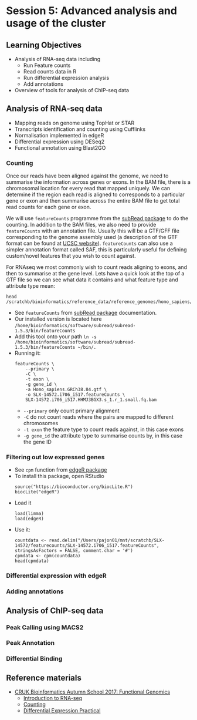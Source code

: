 # Session 5: Advanced analysis and usage of the cluster

## Learning Objectives

- Analysis of RNA-seq data including
  - Run Feature counts
  - Read counts data in R
  - Run differential expression analysis
  - Add annotations
- Overview of tools for analysis of ChIP-seq data


## Analysis of RNA-seq data

- Mapping reads on genome using TopHat or STAR
- Transcripts identification and counting using Cufflinks
- Normalisation implemented in edgeR
- Differential expression using DESeq2
- Functional annotation using Blast2GO

### Counting

Once our reads have been aligned against the genome, we need to summarise the information across genes or exons. In the BAM file, there is a chromosomal location for every read that mapped uniquely. We can determine if the region each read is aligned to corresponds to a particular gene or exon and then summarise across the entire BAM file to get total read counts for each gene or exon.

We will use `featureCounts` programme from the [subRead package](http://subread.sourceforge.net/) to do the counting. In addition to the BAM files, we also need to provide `featureCounts` with an annotation file. Usually this will be a GTF/GFF file corresponding to the genome assembly used (a description of the GTF format can be found at [UCSC website](http://genome.ucsc.edu/FAQ/FAQformat.html#format4)). `featureCounts` can also use a simpler annotation format called SAF, this is particularly useful for defining custom/novel features that you wish to count against.

For RNAseq we most commonly wish to count reads aligning to exons, and then to summarise at the gene level. Lets have a quick look at the top of a GTF file so we can see what data it contains and what feature type and attribute type mean:
```
head /scratchb/bioinformatics/reference_data/reference_genomes/homo_sapiens/GRCh38/annotation/Homo_sapiens.GRCh38.84.gtf
```

- See `featureCounts` from [subRead package](http://subread.sourceforge.net/) documentation.
- Our installed version is located here `/home/bioinformatics/software/subread/subread-1.5.3/bin/featureCounts`
- Add this tool onto your path `ln -s /home/bioinformatics/software/subread/subread-1.5.3/bin/featureCounts ~/bin/.`
- Running it:
  ```
  featureCounts \
      --primary \
      -C \
      -t exon \
      -g gene_id \
      -a Homo_sapiens.GRCh38.84.gtf \
      -o SLX-14572.i706_i517.featureCounts \
      SLX-14572.i706_i517.HHMJ3BGX3.s_1.r_1.small.fq.bam
  ```
  - `--primary` only count primary alignment
  - `-C` do not count reads where the pairs are mapped to different chromosomes
  - `-t exon` the feature type to count reads against, in this case exons
  - `-g gene_id` the attribute type to summarise counts by, in this case the gene ID

### Filtering out low expressed genes

- See `cpm` function from [edgeR package](http://www.bioconductor.org/packages/release/bioc/html/edgeR.html)
- To install this package, open RStudio
  ```
  source("https://bioconductor.org/biocLite.R")
  biocLite("edgeR")
  ```
- Load it
  ```
  load(limma)
  load(edgeR)
  ```
- Use it:
  ```
  countdata <- read.delim("/Users/pajon01/mnt/scratchb/SLX-14572/featurecounts/SLX-14572.i706_i517.featureCounts", stringsAsFactors = FALSE, comment.char = '#')
  cpmdata <- cpm(countdata)
  head(cpmdata)
  ```

### Differential expression with edgeR

### Adding annotations


## Analysis of ChIP-seq data

### Peak Calling using MACS2

### Peak Annotation

### Differential Binding


## Reference materials

- [CRUK Bioinformatics Autumn School 2017: Functional Genomics](https://bioinformatics-core-shared-training.github.io/cruk-autumn-school-2017/)
  - [Introduction to RNA-seq](https://bioinformatics-core-shared-training.github.io/cruk-autumn-school-2017/RNASeq/slides/rnaSeq_Sept2017.pdf)
  - [Counting](https://bioinformatics-core-shared-training.github.io/cruk-autumn-school-2017/RNASeq/count.nb.html)
  - [Differential Expression Practical](https://bioinformatics-core-shared-training.github.io/cruk-autumn-school-2017/RNASeq/slides/LinearModels.pdf)
